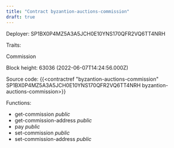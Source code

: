 ```yaml
---
title: "Contract byzantion-auctions-commission"
draft: true
---
```

Deployer: SP1BX0P4MZ5A3A5JCH0E10YNS170QFR2VQ6TT4NRH

Traits:
 
Commission


Block height: 63036 (2022-06-07T14:24:56.000Z)

Source code: {{<contractref "byzantion-auctions-commission" SP1BX0P4MZ5A3A5JCH0E10YNS170QFR2VQ6TT4NRH byzantion-auctions-commission>}}

Functions:

* get-commission _public_
* get-commission-address _public_
* pay _public_
* set-commission _public_
* set-commission-address _public_
